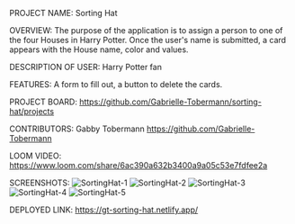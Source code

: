 
PROJECT NAME: Sorting Hat

OVERVIEW: The purpose of the application is to assign a person to one of the four Houses in Harry Potter. Once the user's name is submitted, a card appears with the House name, color and values. 

DESCRIPTION OF USER: Harry Potter fan

FEATURES: A form to fill out, a button to delete the cards. 

PROJECT BOARD: https://github.com/Gabrielle-Tobermann/sorting-hat/projects

CONTRIBUTORS: Gabby Tobermann https://github.com/Gabrielle-Tobermann

LOOM VIDEO: https://www.loom.com/share/6ac390a632b3400a9a05c53e7fdfee2a

SCREENSHOTS: ![SortingHat-1](https://user-images.githubusercontent.com/76187279/107101771-45af3900-67cd-11eb-895e-5642e3b2e1aa.png)
![SortingHat-2](https://user-images.githubusercontent.com/76187279/107101798-552e8200-67cd-11eb-89d4-7e54ffffc1b4.png)
![SortingHat-3](https://user-images.githubusercontent.com/76187279/107101806-58c20900-67cd-11eb-89c9-ffba9574af90.png)
![SortingHat-4](https://user-images.githubusercontent.com/76187279/107101815-5cee2680-67cd-11eb-86c7-a95d02359b49.png)
![SortingHat-5](https://user-images.githubusercontent.com/76187279/107101822-5fe91700-67cd-11eb-818b-333e54340415.png)

DEPLOYED LINK: https://gt-sorting-hat.netlify.app/
